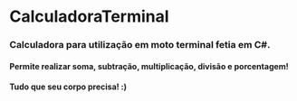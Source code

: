 # CalculadoraTerminal

### Calculadora para utilização em moto terminal fetia em C#.

#### Permite realizar soma, subtração, multiplicação, divisão e porcentagem!

#### Tudo que seu corpo precisa! :)
